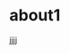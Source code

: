 # about1
jjjj


<script async src="https://comments.app/js/widget.js?2" data-comments-app-website="zuRUPyyL" data-limit="5"></script>
